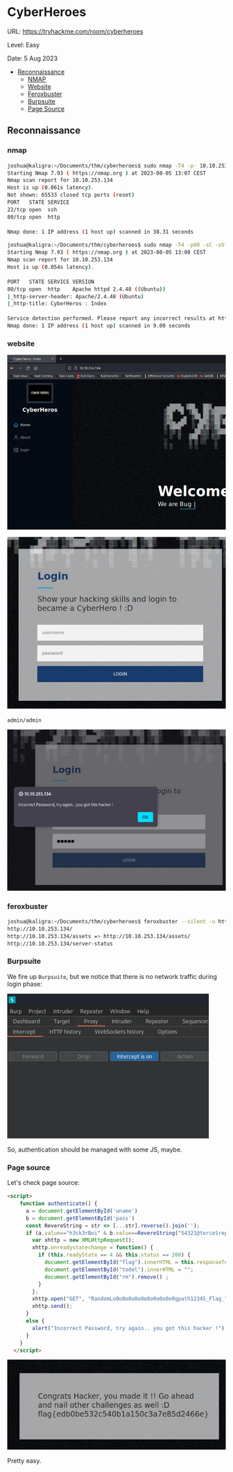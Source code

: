 # CyberHeroes

URL: https://tryhackme.com/room/cyberheroes

Level: Easy

Date: 5 Aug 2023

- [Reconnaissance](#reconnaissance)
	- [NMAP](#nmap)
	- [Website](#website)
	- [Feroxbuster](#feroxbuster)
	- [Burpsuite](#burpsuite)
	- [Page Source](#page-source)
	




## Reconnaissance

### nmap

```bash
joshua@kaligra:~/Documents/thm/cyberheroes$ sudo nmap -T4 -p- 10.10.253.134 -oA nmap
Starting Nmap 7.93 ( https://nmap.org ) at 2023-08-05 13:07 CEST
Nmap scan report for 10.10.253.134
Host is up (0.061s latency).
Not shown: 65533 closed tcp ports (reset)
PORT   STATE SERVICE
22/tcp open  ssh
80/tcp open  http

Nmap done: 1 IP address (1 host up) scanned in 38.31 seconds
```

```bash
joshua@kaligra:~/Documents/thm/cyberheroes$ sudo nmap -T4 -p80 -sC -sV 10.10.253.134 -oA nmap2
Starting Nmap 7.93 ( https://nmap.org ) at 2023-08-05 13:08 CEST
Nmap scan report for 10.10.253.134
Host is up (0.054s latency).

PORT   STATE SERVICE VERSION
80/tcp open  http    Apache httpd 2.4.48 ((Ubuntu))
|_http-server-header: Apache/2.4.48 (Ubuntu)
|_http-title: CyberHeros : Index

Service detection performed. Please report any incorrect results at https://nmap.org/submit/ .
Nmap done: 1 IP address (1 host up) scanned in 9.00 seconds
```

### website

![](Pasted%20image%2020230805130926.png)

![](Pasted%20image%2020230805131040.png)

`admin/admin`

![](Pasted%20image%2020230805131103.png)

### feroxbuster

```bash
joshua@kaligra:~/Documents/thm/cyberheroes$ feroxbuster --silent -u http://10.10.253.134 -t 200 -L 1 -w /opt/SecLists/Discovery/Web-Content/directory-list-2.3-medium.txt -o ferox.txt
http://10.10.253.134/
http://10.10.253.134/assets => http://10.10.253.134/assets/
http://10.10.253.134/server-status
```

### Burpsuite

We fire up `Burpsuite`, but we notice that there is no network traffic during login phase:

![](Pasted%20image%2020230805131806.png)

So, authentication should be managed with some JS, maybe.

### Page source


Let's check page source:

```html
<script>
    function authenticate() {
      a = document.getElementById('uname')
      b = document.getElementById('pass')
      const RevereString = str => [...str].reverse().join('');
      if (a.value=="h3ck3rBoi" & b.value==RevereString("54321@terceSrepuS")) { 
        var xhttp = new XMLHttpRequest();
        xhttp.onreadystatechange = function() {
          if (this.readyState == 4 && this.status == 200) {
            document.getElementById("flag").innerHTML = this.responseText ;
            document.getElementById("todel").innerHTML = "";
            document.getElementById("rm").remove() ;
          }
        };
        xhttp.open("GET", "RandomLo0o0o0o0o0o0o0o0o0o0gpath12345_Flag_"+a.value+"_"+b.value+".txt", true);
        xhttp.send();
      }
      else {
        alert("Incorrect Password, try again.. you got this hacker !")
      }
    }
  </script>
```

![](Pasted%20image%2020230805132836.png)

Pretty easy.

